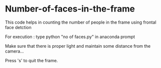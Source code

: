 # Number-of-faces-in-the-frame
This code helps in counting the number of people in the frame using frontal face detction

For execution :
 type
    python "no of faces.py"
      in anaconda prompt
      
Make sure that there is proper light and maintain some distance from the camera...

Press 's' to quit the frame.
